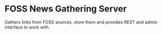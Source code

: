 # FOSS News Gathering Server 

Gathers links from FOSS sources, store them and provides REST and admin interface to work with.
